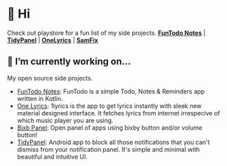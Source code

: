 # 👋 Hi 

Check out playstore for a fun list of my side projects. [**FunTodo Notes**](https://play.google.com/store/apps/details?id=com.crazyapps.crazylist) | [**TidyPanel**](https://play.google.com/store/apps/details?id=com.dharmapoudel.tidypanel) | [**OneLyrics**](https://play.google.com/store/apps/details?id=com.lyricslover.onelyrics) |  [**SamFix**](https://play.google.com/store/apps/details?id=com.dharmapoudel.proapp)

## 🔭 I’m currently working on...

My open source side projects. 

- [FunTodo Notes](https://github.com/dharmapoudel/funtodo): FunTodo is a simple Todo, Notes & Reminders app written in Kotlin.
- [One Lyrics](https://github.com/dharmapoudel/onelyrics): 1lyrics is the app to get lyrics instantly with sleek new material designed interface. It fetches lyrics from internet irrespecive of which music player you are using. 
- [Bixb Panel](https://github.com/dharmapoudel/bixb-panel): Open panel of apps using bixby button and/or volume button!
- [TidyPanel](https://play.google.com/store/apps/details?id=com.dharmapoudel.tidypanel): Android app to block all those notifications that you can't dismiss from your notification panel. It's simple and minimal with beautiful and intuitive UI.


<!-- 
 
[<img src="https://raw.githubusercontent.com/dharmapoudel/funtodo/main/screenshots/screener_1610515142508.png" width="405" />](https://github.com/dharmapoudel/funtodo)  [<img src="https://raw.githubusercontent.com/dharmapoudel/funtodo/main/screenshots/screener_1610514899022.png" width="405" />](https://github.com/dharmapoudel/funtodo)


[**One Lyrics**](https://github.com/dharmapoudel/onelyrics)  |[**Bixb Panel**](https://github.com/dharmapoudel/bixb-panel)
:--|:--
<img src="https://raw.githubusercontent.com/dharmapoudel/onelyrics/main/app/src/main/assets/screener_1610512326246.png" width="190" /> <img src="https://raw.githubusercontent.com/dharmapoudel/onelyrics/main/app/src/main/assets/screener_1610512246044.png" width="190" /> | <img src="https://raw.githubusercontent.com/dharmapoudel/bixb-panel/master/app/src/main/assets/screener_1610332561068.png" width="190" /> <img src="https://raw.githubusercontent.com/dharmapoudel/bixb-panel/master/app/src/main/assets/screener_1610332134140.png" width="190" /> 
 
**OneLyrics**  
 - <img src="https://play-lh.googleusercontent.com/z-MDaFvDgfcUwf39GvPLANfrOYx2Zx51nmci6Lskkbl6A5E42W2Vec5CmXaK_4HrdVg=w1440-h620" width="200" />
\-->

<!--
**dharmapoudel/dharmapoudel** is a ✨ _special_ ✨ repository because its `README.md` (this file) appears on your GitHub profile.

Here are some ideas to get you started:

- 🔭 I’m currently working on ...
- 🌱 I’m currently learning ...
- 👯 I’m looking to collaborate on ...
- 🤔 I’m looking for help with ...
- 💬 Ask me about ...
- 📫 How to reach me: ...
- 😄 Pronouns: ...
- ⚡ Fun fact: ...
-->

